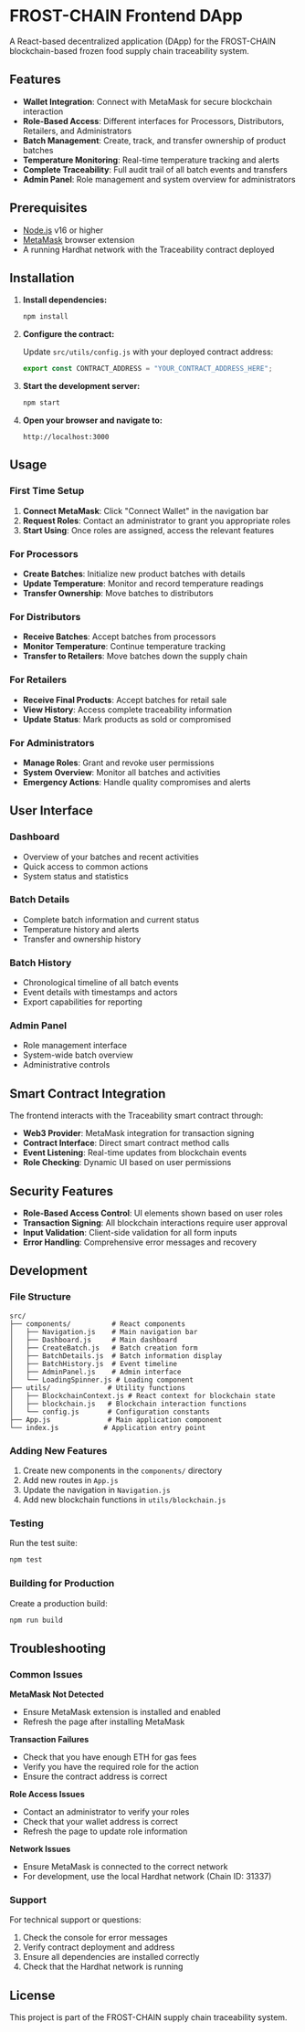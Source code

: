# FROST-CHAIN Frontend DApp

A React-based decentralized application (DApp) for the FROST-CHAIN blockchain-based frozen food supply chain traceability system.

## Features

- **Wallet Integration**: Connect with MetaMask for secure blockchain interaction
- **Role-Based Access**: Different interfaces for Processors, Distributors, Retailers, and Administrators  
- **Batch Management**: Create, track, and transfer ownership of product batches
- **Temperature Monitoring**: Real-time temperature tracking and alerts
- **Complete Traceability**: Full audit trail of all batch events and transfers
- **Admin Panel**: Role management and system overview for administrators

## Prerequisites

- [Node.js](https://nodejs.org/) v16 or higher
- [MetaMask](https://metamask.io/) browser extension
- A running Hardhat network with the Traceability contract deployed

## Installation

1. **Install dependencies:**
   ```bash
   npm install
   ```

2. **Configure the contract:**
   
   Update `src/utils/config.js` with your deployed contract address:
   ```javascript
   export const CONTRACT_ADDRESS = "YOUR_CONTRACT_ADDRESS_HERE";
   ```

3. **Start the development server:**
   ```bash
   npm start
   ```

4. **Open your browser and navigate to:**
   ```
   http://localhost:3000
   ```

## Usage

### First Time Setup

1. **Connect MetaMask**: Click "Connect Wallet" in the navigation bar
2. **Request Roles**: Contact an administrator to grant you appropriate roles
3. **Start Using**: Once roles are assigned, access the relevant features

### For Processors

- **Create Batches**: Initialize new product batches with details
- **Update Temperature**: Monitor and record temperature readings
- **Transfer Ownership**: Move batches to distributors

### For Distributors

- **Receive Batches**: Accept batches from processors
- **Monitor Temperature**: Continue temperature tracking
- **Transfer to Retailers**: Move batches down the supply chain

### For Retailers

- **Receive Final Products**: Accept batches for retail sale
- **View History**: Access complete traceability information
- **Update Status**: Mark products as sold or compromised

### For Administrators

- **Manage Roles**: Grant and revoke user permissions
- **System Overview**: Monitor all batches and activities
- **Emergency Actions**: Handle quality compromises and alerts

## User Interface

### Dashboard
- Overview of your batches and recent activities
- Quick access to common actions
- System status and statistics

### Batch Details
- Complete batch information and current status
- Temperature history and alerts
- Transfer and ownership history

### Batch History
- Chronological timeline of all batch events
- Event details with timestamps and actors
- Export capabilities for reporting

### Admin Panel
- Role management interface
- System-wide batch overview
- Administrative controls

## Smart Contract Integration

The frontend interacts with the Traceability smart contract through:

- **Web3 Provider**: MetaMask integration for transaction signing
- **Contract Interface**: Direct smart contract method calls
- **Event Listening**: Real-time updates from blockchain events
- **Role Checking**: Dynamic UI based on user permissions

## Security Features

- **Role-Based Access Control**: UI elements shown based on user roles
- **Transaction Signing**: All blockchain interactions require user approval
- **Input Validation**: Client-side validation for all form inputs
- **Error Handling**: Comprehensive error messages and recovery

## Development

### File Structure
```
src/
├── components/          # React components
│   ├── Navigation.js    # Main navigation bar
│   ├── Dashboard.js     # Main dashboard
│   ├── CreateBatch.js   # Batch creation form
│   ├── BatchDetails.js  # Batch information display
│   ├── BatchHistory.js  # Event timeline
│   ├── AdminPanel.js    # Admin interface
│   └── LoadingSpinner.js # Loading component
├── utils/              # Utility functions
│   ├── BlockchainContext.js # React context for blockchain state
│   ├── blockchain.js   # Blockchain interaction functions
│   └── config.js       # Configuration constants
├── App.js              # Main application component
└── index.js           # Application entry point
```

### Adding New Features

1. Create new components in the `components/` directory
2. Add new routes in `App.js`
3. Update the navigation in `Navigation.js`
4. Add new blockchain functions in `utils/blockchain.js`

### Testing

Run the test suite:
```bash
npm test
```

### Building for Production

Create a production build:
```bash
npm run build
```

## Troubleshooting

### Common Issues

**MetaMask Not Detected**
- Ensure MetaMask extension is installed and enabled
- Refresh the page after installing MetaMask

**Transaction Failures**
- Check that you have enough ETH for gas fees
- Verify you have the required role for the action
- Ensure the contract address is correct

**Role Access Issues**
- Contact an administrator to verify your roles
- Check that your wallet address is correct
- Refresh the page to update role information

**Network Issues**
- Ensure MetaMask is connected to the correct network
- For development, use the local Hardhat network (Chain ID: 31337)

### Support

For technical support or questions:
1. Check the console for error messages
2. Verify contract deployment and address
3. Ensure all dependencies are installed correctly
4. Check that the Hardhat network is running

## License

This project is part of the FROST-CHAIN supply chain traceability system.
